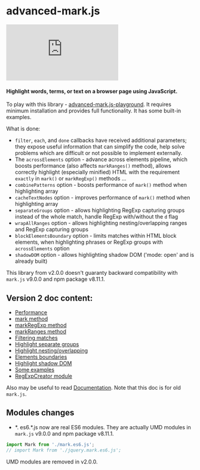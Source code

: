 # advanced-mark.js

[![npm](https://img.shields.io/npm/v/advanced-mark.js)](https://www.npmjs.com/package/advanced-mark.js)

#### Highlight words, terms, or text on a browser page using JavaScript.

To play with this library - [advanced-mark.js-playground](https://github.com/angezid/advanced-mark.js-playground). It requires minimum installation and provides full functionality.
It has some built-in examples. 

What is done:
* `filter`, `each`, and `done` callbacks have received additional parameters; they expose useful information that can simplify the code, help solve problems which are difficult or not possible to implement externally.
* The `acrossElements` option - advance across elements pipeline, which boosts performance (also affects `markRanges()` method),
  allows correctly highlight (especially minified) HTML with the requirement `exactly` in `mark()` or `markRegExp()` methods ...
* `combinePatterns` option - boosts performance of `mark()` method when highlighting array
* `cacheTextNodes` option - improves performance of `mark()` method when highlighting array
* `separateGroups` option - allows highlighting RegExp capturing groups instead of the whole match, handle RegExp with/without the `d` flag
* `wrapAllRanges` option - allows highlighting nesting/overlapping ranges and RegExp capturing groups
* `blockElementsBoundary` option - limits matches within HTML block elements, when highlighting phrases or RegExp groups with `acrossElements` option
* `shadowDOM` option - allows highlighting shadow DOM ('mode: open' and is already built)

This library from v2.0.0 doesn't guaranty backward compatibility with `mark.js` v9.0.0 and npm package v8.11.1.

## Version 2 doc content:
* [Performance](doc_v2/performance.md)
* [mark method](doc_v2/mark-method.md)
* [markRegExp method](doc_v2/markRegExp-method.md)
* [markRanges method](doc_v2/markRanges-method.md)
* [Filtering matches](doc_v2/filtering-matches.md)
* [Highlight separate groups](doc_v2/separate-groups.md)
* [Highlight nesting/overlapping](doc_v2/nesting-overlapping.md)
* [Elements boundaries](doc_v2/elements-boundaries.md)
* [Highlight shadow DOM](doc_v2/shadow-dom.md)
* [Some examples](doc_v2/some-examples.md)
* [RegExpCreator module](doc_v2/RegExpCreator-module.md)

Also may be useful to read [Documentation](https://markjs.io/). Note that this doc is for old `mark.js`.

## Modules changes
* \*. es6.\*.js now are real ES6 modules. They are actually UMD modules in `mark.js` v9.0.0 and npm package v8.11.1.

``` js
import Mark from './mark.es6.js';
// import Mark from './jquery.mark.es6.js';
```
UMD modules are removed in v2.0.0.
